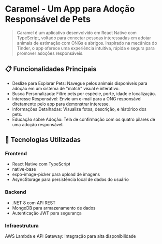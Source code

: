 # Caramel - Um App para Adoção Responsável de Pets
> Caramel é um aplicativo desenvolvido em React Native com TypeScript, voltado para conectar pessoas interessadas em adotar animais de estimação com ONGs e abrigos. Inspirado na mecânica do Tinder, o app oferece uma experiência intuitiva, rápida e segura para promover adoções responsáveis.

## 📋 Funcionalidades Principais
- Deslize para Explorar Pets: Navegue pelos animais disponíveis para adoção em um sistema de "match" visual e interativo.
- Busca Personalizada: Filtre pets por espécie, porte, idade e localização.
- Interesse Responsável: Envie um e-mail para a ONG responsável diretamente pelo app para demonstrar interesse.
- Informações Detalhadas: Visualize fotos, descrição, e histórico dos pets.
- Educação sobre Adoção: Tela de confirmação com os quatro pilares de uma adoção responsável.
## 🚀 Tecnologias Utilizadas
### Frontend
- React Native com TypeScript
- native-base
- expo-image-picker para upload de imagens
- AsyncStorage para persistência local de dados do usuário
  
### Backend
- .NET 8 com API REST
- MongoDB para armazenamento de dados
- Autenticação JWT para segurança

### Infraestrutura
AWS Lambda e API Gateway: Integração para alta disponibilidade
